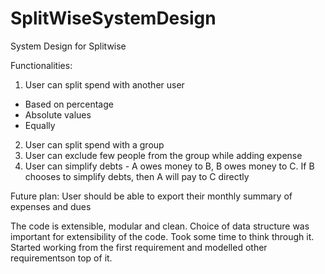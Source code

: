 # SplitWiseSystemDesign
System Design for Splitwise

Functionalities:
1. User can split spend with another user
- Based on percentage
- Absolute values
- Equally

2. User can split spend with a group
3. User can exclude few people from the group while adding expense
4. User can simplify debts - A owes money to B, B owes money to C. If B chooses to simplify debts, then A will pay to C directly

Future plan: User should be able to export their monthly summary of expenses and dues

The code is extensible, modular and clean.
Choice of data structure was important for extensibility of the code. Took some time to think through it.
Started working from the first requirement and modelled other requirementson top of it.
